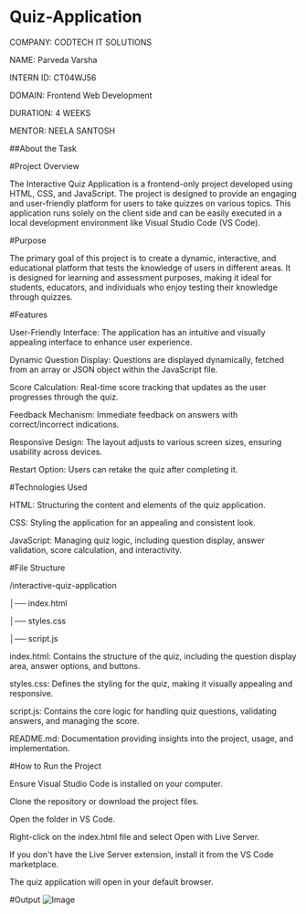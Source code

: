 # Quiz-Application
COMPANY: CODTECH IT SOLUTIONS

NAME: Parveda Varsha

INTERN ID: CT04WJ56

DOMAIN: Frontend Web Development

DURATION: 4 WEEKS

MENTOR: NEELA SANTOSH


##About the Task

#Project Overview

The Interactive Quiz Application is a frontend-only project developed using HTML, CSS, and JavaScript. The project is designed to provide an engaging and user-friendly platform for users to take quizzes on various topics. This application runs solely on the client side and can be easily executed in a local development environment like Visual Studio Code (VS Code).

#Purpose

The primary goal of this project is to create a dynamic, interactive, and educational platform that tests the knowledge of users in different areas. It is designed for learning and assessment purposes, making it ideal for students, educators, and individuals who enjoy testing their knowledge through quizzes.

#Features

User-Friendly Interface: The application has an intuitive and visually appealing interface to enhance user experience.

Dynamic Question Display: Questions are displayed dynamically, fetched from an array or JSON object within the JavaScript file.

Score Calculation: Real-time score tracking that updates as the user progresses through the quiz.

Feedback Mechanism: Immediate feedback on answers with correct/incorrect indications.

Responsive Design: The layout adjusts to various screen sizes, ensuring usability across devices.

Restart Option: Users can retake the quiz after completing it.

#Technologies Used

HTML: Structuring the content and elements of the quiz application.

CSS: Styling the application for an appealing and consistent look.

JavaScript: Managing quiz logic, including question display, answer validation, score calculation, and interactivity.

#File Structure

/interactive-quiz-application

│── index.html

│── styles.css

│── script.js


index.html: Contains the structure of the quiz, including the question display area, answer options, and buttons.

styles.css: Defines the styling for the quiz, making it visually appealing and responsive.

script.js: Contains the core logic for handling quiz questions, validating answers, and managing the score.

README.md: Documentation providing insights into the project, usage, and implementation.

#How to Run the Project

Ensure Visual Studio Code is installed on your computer.

Clone the repository or download the project files.

Open the folder in VS Code.

Right-click on the index.html file and select Open with Live Server.

If you don't have the Live Server extension, install it from the VS Code marketplace.

The quiz application will open in your default browser.

#Output
![Image](https://github.com/user-attachments/assets/710313a7-fa84-4af3-8705-b0bbab22390b)
